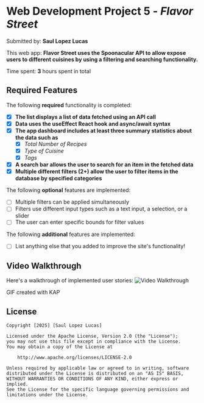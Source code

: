 # Web Development Project 5 - *Flavor Street*

Submitted by: **Saul Lopez Lucas**

This web app: **Flavor Street uses the Spoonacular API to allow expose users to different cuisines by using a filtering and searching functionality.**

Time spent: **3** hours spent in total

## Required Features

The following **required** functionality is completed:

- [X] **The list displays a list of data fetched using an API call**
- [X] **Data uses the useEffect React hook and async/await syntax**
- [X] **The app dashboard includes at least three summary statistics about the data such as**
  - [X] *Total Number of Recipes*
  - [X] *Type of Cuisine*
  - [X] *Tags*
- [X] **A search bar allows the user to search for an item in the fetched data**
- [X] **Multiple different filters (2+) allow the user to filter items in the database by specified categories**

The following **optional** features are implemented:

- [ ] Multiple filters can be applied simultaneously
- [ ] Filters use different input types such as a text input, a selection, or a slider
- [ ] The user can enter specific bounds for filter values

The following **additional** features are implemented:

* [ ] List anything else that you added to improve the site's functionality!

## Video Walkthrough

Here's a walkthrough of implemented user stories:
<img src='https://i.giphy.com/media/v1.Y2lkPTc5MGI3NjExZWpveG1sanZnNHo4cnNtOHNkejEycXdzZXFkaGpndWZtamRrZXU0bSZlcD12MV9pbnRlcm5hbF9naWZfYnlfaWQmY3Q9Zw/T4x8McOHKtQBbBUSl6/giphy.gif' title='Video Walkthrough' width='' alt='Video Walkthrough' />

GIF created with KAP
## License

    Copyright [2025] [Saul Lopez Lucas]

    Licensed under the Apache License, Version 2.0 (the "License");
    you may not use this file except in compliance with the License.
    You may obtain a copy of the License at

        http://www.apache.org/licenses/LICENSE-2.0

    Unless required by applicable law or agreed to in writing, software
    distributed under the License is distributed on an "AS IS" BASIS,
    WITHOUT WARRANTIES OR CONDITIONS OF ANY KIND, either express or implied.
    See the License for the specific language governing permissions and
    limitations under the License.
